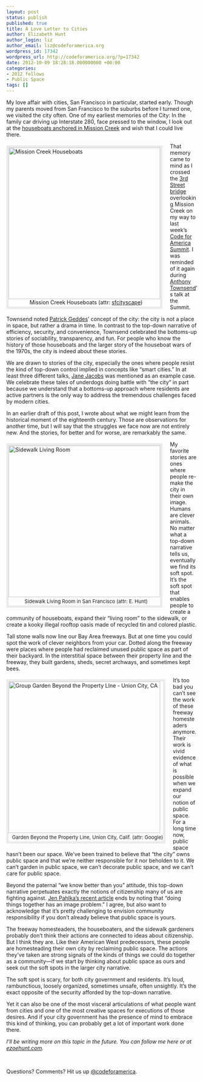 ```yaml
---
layout: post
status: publish
published: true
title: A Love Letter to Cities
author: Elizabeth Hunt
author_login: liz
author_email: liz@codeforamerica.org
wordpress_id: 17342
wordpress_url: http://codeforamerica.org/?p=17342
date: 2012-10-09 18:28:18.000000000 +00:00
categories:
- 2012 fellows
- Public Space
tags: []
---
```

My love affair with cities, San Francisco in particular, started early. Though my parents moved from San Francisco to the suburbs before I turned one, we visited the city often. One of my earliest memories of the City: In the family car driving up Interstate 280, face pressed to the window, I look out at the <a href="http://www.foundsf.org/index.php?title=Mission_Creek" target="_blank">houseboats anchored in Mission Creek</a> and wish that I could live there.
<div style="float: left; border: 6px solid #ebebeb; margin: 6px 20px 12px 0px;"><a href="http://codeforamerica.org/wp-content/uploads/2012/10/houseboats.jpg"><img class="size-full wp-image-17354" title="Mission Creek Houseboats" src="http://codeforamerica.org/wp-content/uploads/2012/10/houseboats.jpg" alt="Mission Creek Houseboats" width="400" /></a>
<p style="text-align: center; padding: 0 !important; margin: 0px 0 3px 9px !important;">Mission Creek Houseboats (attr: <a href="http://www.flickr.com/photos/sfcityscape/4828316998/" target="_blank">sfcityscape</a>)</p>

</div>
That memory came to mind as I crossed the <a href="http://www.noehill.com/sf/landmarks/sf194.asp" target="_blank">3rd Street bridge</a> overlooking Mission Creek on my way to last week’s <a href="http://cfasummit.org" target="_blank">Code for America Summit</a>. I was reminded of it again during <a href="http://www.iftf.org/user/20" target="_blank">Anthony Townsend</a>’s talk at the Summit.

Townsend noted <a href="http://en.wikipedia.org/wiki/Patrick_Geddes" target="_blank">Patrick Geddes</a>’ concept of the city: the city is not a place in space, but rather a drama in time. In contrast to the top-down narrative of efficiency, security, and convenience, Townsend celebrated the bottoms-up stories of sociability, transparency, and fun. For people who know the history of those houseboats and the larger story of the houseboat wars of the 1970s, the city is indeed about these stories.

We are drawn to stories of the city, especially the ones where people resist the kind of top-down control implied in concepts like “smart cities.” In at least three different talks, <a href="http://en.wikipedia.org/wiki/Jane_Jacobs" target="_blank">Jane Jacobs</a> was mentioned as an example case. We celebrate these tales of underdogs doing battle with “the city” in part because we understand that a bottoms-up approach where residents are active partners is the only way to address the tremendous challenges faced by modern cities.

In an earlier draft of this post, I wrote about what we might learn from the historical moment of the eighteenth century. Those are observations for another time, but I will say that the struggles we face now are not entirely new. And the stories, for better and for worse, are remarkably the same.
<div style="float: left; border: 6px solid #ebebeb; margin: 6px 20px 12px 0px;"><a href="http://codeforamerica.org/wp-content/uploads/2012/10/sidewalk.jpg"><img class="size-full wp-image-17376" title="Sidewalk Living Room" src="http://codeforamerica.org/wp-content/uploads/2012/10/sidewalk.jpg" alt="Sidewalk Living Room" width="400" /></a>
<p style="text-align: center; padding: 0; margin: 3px 0 3px 9px;"><span style="font-size: small;">Sidewalk Living Room in San Francisco (attr: E. Hunt)</span></p>

</div>
My favorite stories are ones where people re-make the city in their own image. Humans are clever animals. No matter what a top-down narrative tells us, eventually we find its soft spot. It’s the soft spot that enables people to create a community of houseboats, expand their “living room” to the sidewalk, or create a kooky illegal rooftop oasis made of recycled tin and colored plastic.

Tall stone walls now line our Bay Area freeways. But at one time you could spot the work of clever neighbors from your car. Dotted along the freeway were places where people had reclaimed unused public space as part of their backyard. In the interstitial space between their property line and the freeway, they built gardens, sheds, secret archways, and sometimes kept bees.
<div style="float: left; border: 6px solid #ebebeb; margin: 6px 20px 12px 0px;"><a href="http://codeforamerica.org/wp-content/uploads/2012/10/freeway_1.png"><img class="size-full wp-image-17384" title="Group Garden Beyond the Property LIne - Union City, CA" src="http://codeforamerica.org/wp-content/uploads/2012/10/freeway_1.png" alt="Group Garden Beyond the Property LIne - Union City, CA" width="400" /></a>
<p style="text-align: center; padding: 0; margin: 3px 0 3px 9px;"><span style="font-size: small;">Garden Beyond the Property Line, Union City, Calif. (attr: Google)</span></p>

</div>
It’s too bad you can’t see the work of these freeway homesteaders anymore. Their work is vivid evidence of what is possible when we expand our notion of public space. For a long time now, public space hasn’t been our space. We’ve been trained to believe that “the city” owns public space and that we’re neither responsible for it nor beholden to it. We can’t garden in public space, we can’t decorate public space, and we can’t care for public space.

Beyond the paternal “we know better than you” attitude, this top-down narrative perpetuates exactly the notions of citizenship many of us are fighting against. <a href="http://www.linkedin.com/today/post/article/20121007230009-198302-paying-for-streetlights-one-at-a-time" target="_blank">Jen Pahlka’s recent article</a> ends by noting that “doing things together has an image problem.” I agree, but also want to acknowledge that it’s pretty challenging to envision community responsibility if you don’t already believe that public space is yours.

The freeway homesteaders, the houseboaters, and the sidewalk gardeners probably don’t think their actions are connected to ideas about citizenship. But I think they are. Like their American West predecessors, these people are homesteading their own city by reclaiming public space. The actions they’ve taken are strong signals of the kinds of things we could do together as a community—if we start by thinking about public space as ours and seek out the soft spots in the larger city narrative.

The soft spot is scary, for both city government and residents. It’s loud, rambunctious, loosely organized, sometimes unsafe, often unsightly. It’s the exact opposite of the security afforded by the top-down narrative.

Yet it can also be one of the most visceral articulations of what people want from cities and one of the most creative spaces for executions of those desires. And if your city government has the presence of mind to embrace this kind of thinking, you can probably get a lot of important work done there.

<em>I'll be writing more on this topic in the future. You can follow me here or at <a title="Go to my writing" href="http://www.ezoehunt.com" target="_blank">ezoehunt.com</a>.</em>

&nbsp;

Questions? Comments? Hit us up <a href="http://twitter.com/codeforamerica" target="_blank">@codeforamerica</a>.
